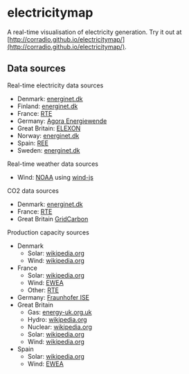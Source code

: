 # electricitymap
A real-time visualisation of electricity generation. Try it out at [http://corradio.github.io/electricitymap/](http://corradio.github.io/electricitymap/).


<Explain how CO2 is calculated>

## Data sources

Real-time electricity data sources
- Denmark: [energinet.dk](http://energinet.dk/EN/El/Sider/Elsystemet-lige-nu.aspx)
- Finland: [energinet.dk](http://www.energinet.dk/EN/El/Sider/Det-nordiske-elsystem.aspx)
- France: [RTE](http://www.rte-france.com/en/eco2mix/eco2mix)
- Germany: [Agora Energiewende](https://www.agora-energiewende.de/en/topics/-agothem-/Produkt/produkt/76/Agorameter/)
- Great Britain: [ELEXON](http://www.bmreports.com/bsp/additional/soapfunctions.php?element=generationbyfueltypetable)
- Norway: [energinet.dk](http://www.energinet.dk/EN/El/Sider/Det-nordiske-elsystem.aspx)
- Spain: [REE](https://demanda.ree.es/generacion_acumulada.html)
- Sweden: [energinet.dk](http://www.energinet.dk/EN/El/Sider/Det-nordiske-elsystem.aspx)

Real-time weather data sources
- Wind: [NOAA](http://nomads.ncdc.noaa.gov/data.php?name=access#hires_weather_datasets) using [wind-js](https://github.com/esri/wind-js)

CO2 data sources
- Denmark: [energinet.dk](http://www.energinet.dk/DA/El/Engrosmarked/Udtraek-af-markedsdata/Sider/Om-Elsystemet-lige-nu.aspx)
- France: [RTE](http://www.rte-france.com/en/eco2mix/eco2mix-co2-en)
- Great Britain [GridCarbon](http://www.gridcarbon.uk/)

Production capacity sources
- Denmark
  - Solar: [wikipedia.org](https://en.wikipedia.org/wiki/Solar_power_in_Denmark)
  - Wind: [wikipedia.org](https://en.wikipedia.org/wiki/Wind_power_in_Denmark#Capacities_and_production)
- France
  - Solar: [wikipedia.org](https://en.wikipedia.org/wiki/Solar_power_by_country)
  - Wind: [EWEA](http://www.ewea.org/fileadmin/files/library/publications/statistics/EWEA-Annual-Statistics-2015.pdf)
  - Other: [RTE](http://clients.rte-france.com/lang/an/visiteurs/vie/prod/parc_reference.jsp)
- Germany: [Fraunhofer ISE](https://www.energy-charts.de/power_inst.htm)
- Great Britain
    - Gas: [energy-uk.org.uk](http://www.energy-uk.org.uk/energy-industry/gas-generation.html)
    - Hydro: [wikipedia.org](https://en.wikipedia.org/wiki/Hydroelectricity_in_the_United_Kingdom)
    - Nuclear: [wikipedia.org](https://en.wikipedia.org/wiki/Nuclear_power_in_the_United_Kingdom)
    - Solar: [wikipedia.org](https://en.wikipedia.org/wiki/Solar_power_by_country)
    - Wind: [wikipedia.org](https://en.wikipedia.org/wiki/Wind_power_in_the_United_Kingdom)
- Spain
  - Solar: [wikipedia.org](https://en.wikipedia.org/wiki/Solar_power_by_country)
  - Wind: [EWEA](http://www.ewea.org/fileadmin/files/library/publications/statistics/EWEA-Annual-Statistics-2015.pdf)
